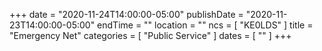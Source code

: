 +++
date = "2020-11-24T14:00:00-05:00"
publishDate = "2020-11-23T14:00:00-05:00"
endTime = ""
location = ""
ncs = [ "KE0LDS" ]
title = "Emergency Net"
categories = [ "Public Service" ]
dates = [ "" ]
+++
